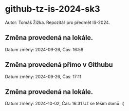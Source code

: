 # github-tz-is-2024-sk3
Autor: Tomáš Žižka. Repozitář pro předmět IS-2024.

## Změna provedená na lokále.
Datum změny: 2024-09-26, Čas: 16:58

## Změna provedená přímo v Githubu
Datum změny: 2024-09-26, Čas: 17:11

## Změna provedená na lokále.
Datum změny: 2024-10-02, Čas: 16:31
Už se těším domů. :)
